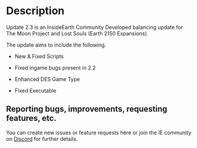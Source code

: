 # Description #

Update 2.3 is an InsideEarth Community Developed balancing update for The Moon Project and Lost Souls (Earth 2150 Expansions). 

The update aims to include the following.

- New & Fixed Scripts

- Fixed ingame bugs present in 2.2

- Enhanced DES Game Type

- Fixed Executable

## Reporting bugs, improvements, requesting features, etc. ##

You can create new issues or feature requests here or join the IE community on [Discord][DiscordLink] for further details.

[DiscordLink]: https://discord.gg/yxtzdUZ

